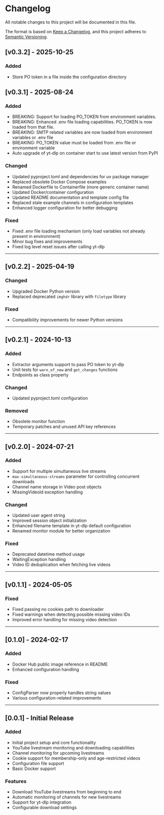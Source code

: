 # Changelog

All notable changes to this project will be documented in this file.

The format is based on [Keep a Changelog](https://keepachangelog.com/en/1.0.0/),
and this project adheres to [Semantic Versioning](https://semver.org/spec/v2.0.0.html).

## [v0.3.2] - 2025-10-25

### Added
- Store PO token in a file inside the configuration directory

## [v0.3.1] - 2025-08-24

### Added
- BREAKING: Support for loading PO_TOKEN from environment variables.
- BREAKING: Enhanced .env file loading capabilities. PO_TOKEN is now loaded from that file.
- BREAKING: SMTP related variables are now loaded from environment variables or .env file
- BREAKING: PO_TOKEN value must be loaded from .env file or environment variable
- Auto upgrade of yt-dlp on container start to use latest version from PyPI

### Changed
- Updated pyproject.toml and dependencies for uv package manager
- Replaced obsolete Docker Compose examples
- Renamed Dockerfile to Containerfile (more generic container name)
- Updated Docker/container configuration
- Updated README documentation and template config file
- Replaced stale example channels in configuration templates
- Enhanced logger configuration for better debugging

### Fixed
- Fixed .env file loading mechanism (only load variables not already present in environment)
- Minor bug fixes and improvements
- Fixed log level reset issues after calling yt-dlp

---

## [v0.2.2] - 2025-04-19

### Changed
- Upgraded Docker Python version
- Replaced deprecated `imghdr` library with `filetype` library

### Fixed
- Compatibility improvements for newer Python versions

---

## [v0.2.1] - 2024-10-13

### Added
- Extractor arguments support to pass PO token to yt-dlp
- Unit tests for `warn_of_new` and `get_changes` functions
- Endpoints as class property

### Changed
- Updated pyproject.toml configuration

### Removed
- Obsolete monitor function
- Temporary patches and unused API key references

---

## [v0.2.0] - 2024-07-21

### Added
- Support for multiple simultaneous live streams
- `max-simultaneous-streams` parameter for controlling concurrent downloads
- Channel name storage in Video post objects
- MissingVideoId exception handling

### Changed
- Updated user agent string
- Improved session object initialization
- Enhanced filename template in yt-dlp default configuration
- Renamed monitor module for better organization

### Fixed
- Deprecated datetime method usage
- WaitingException handling
- Video ID deduplication when fetching live videos

---

## [v0.1.1] - 2024-05-05

### Fixed
- Fixed passing no cookies path to downloader
- Fixed warnings when detecting possible missing video IDs
- Improved error handling for missing video detection

---

## [0.1.0] - 2024-02-17

### Added
- Docker Hub public image reference in README
- Enhanced configuration handling

### Fixed
- ConfigParser now properly handles string values
- Various configuration-related improvements

---

## [0.0.1] - Initial Release

### Added
- Initial project setup and core functionality
- YouTube livestream monitoring and downloading capabilities
- Channel monitoring for upcoming livestreams
- Cookie support for membership-only and age-restricted videos
- Configuration file support
- Basic Docker support

### Features
- Download YouTube livestreams from beginning to end
- Automatic monitoring of channels for new livestreams
- Support for yt-dlp integration
- Configurable download settings
